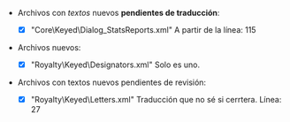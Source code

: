 
* Archivos con *textos* nuevos **pendientes de traducción**:

	* [X] "Core\Keyed\Dialog_StatsReports.xml"			A partir de la línea: 115



* Archivos nuevos:

	* [X] "Royalty\Keyed\Designators.xml"				Solo es uno.

* Archivos con textos nuevos pendientes de revisión:

	* [X] "Royalty\Keyed\Letters.xml"				Traducción que no sé si cerrtera. Línea: 27
